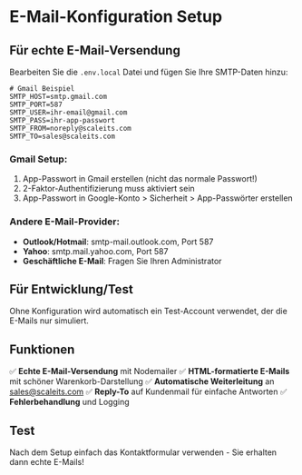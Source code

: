 # E-Mail-Konfiguration Setup

## Für echte E-Mail-Versendung

Bearbeiten Sie die `.env.local` Datei und fügen Sie Ihre SMTP-Daten hinzu:

```
# Gmail Beispiel
SMTP_HOST=smtp.gmail.com
SMTP_PORT=587
SMTP_USER=ihr-email@gmail.com
SMTP_PASS=ihr-app-passwort
SMTP_FROM=noreply@scaleits.com
SMTP_TO=sales@scaleits.com
```

### Gmail Setup:
1. App-Passwort in Gmail erstellen (nicht das normale Passwort!)
2. 2-Faktor-Authentifizierung muss aktiviert sein
3. App-Passwort in Google-Konto > Sicherheit > App-Passwörter erstellen

### Andere E-Mail-Provider:
- **Outlook/Hotmail**: smtp-mail.outlook.com, Port 587
- **Yahoo**: smtp.mail.yahoo.com, Port 587
- **Geschäftliche E-Mail**: Fragen Sie Ihren Administrator

## Für Entwicklung/Test

Ohne Konfiguration wird automatisch ein Test-Account verwendet, der die E-Mails nur simuliert.

## Funktionen

✅ **Echte E-Mail-Versendung** mit Nodemailer
✅ **HTML-formatierte E-Mails** mit schöner Warenkorb-Darstellung
✅ **Automatische Weiterleitung** an sales@scaleits.com
✅ **Reply-To** auf Kundenmail für einfache Antworten
✅ **Fehlerbehandlung** und Logging

## Test

Nach dem Setup einfach das Kontaktformular verwenden - Sie erhalten dann echte E-Mails!
